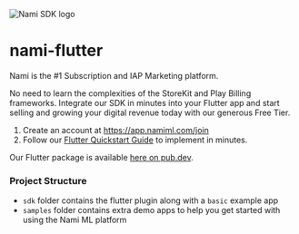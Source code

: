 ![Nami SDK logo](https://cdn.namiml.com/brand/sdk/Nami-SDK@0.5x.png)

# nami-flutter

Nami is the #1 Subscription and IAP Marketing platform.

No need to learn the complexities of the StoreKit and Play Billing frameworks.  Integrate our SDK in minutes into your Flutter app and start selling and growing your digital revenue today with our generous Free Tier.

1. Create an account at https://app.namiml.com/join
2. Follow our [Flutter Quickstart Guide](https://docs.namiml.com/docs/flutter-setup) to implement in minutes.

Our Flutter package is available [here on pub.dev](https://pub.dev/packages/nami_flutter).

### Project Structure
- `sdk` folder contains the flutter plugin along with a `basic` example app
- `samples` folder contains extra demo apps to help you get started with using the Nami ML platform
